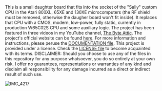 This is a small daughter board that fits into the socket of the "Sally" custom CPU in the Atari 800XL, 65XE and 130XE microcomputers (the RF shield must be removed, otherwise the daugher board won't fit inside). It replaces that CPU with a CMOS, modern, low-power, fully static, currently in production W65C02S CPU and some auxiliary logic. The project has been featured in three videos in my YouTube channel, <a href="https://www.youtube.com/channel/UCfzZNuoHys1t-AdwYDhOz8g">The Byte Attic</a>. The project's official website can be found <a href="https://www.thebyteattic.com/p/sally-adapter.html">here</a>. For more information and instructions, please peruse the <a href="https://github.com/TheByteAttic/Sally-to-W65C02S-adapter/blob/master/DOCUMENTATION%20Sally%20Adapter.pdf">DOCUMENTATION file</a>. This project is provided under a license. Check the <a href="https://github.com/TheByteAttic/Sally-to-W65C02S-adapter/blob/master/LICENSE">LICENSE file</a> to become acquainted with its terms. DISCLAIMER: Should you choose to use any of the files in this repository for any purpose whatsoever, you do so entirely at your own risk. I offer no guarantees, representations or warranties of any kind and disclaim all responsibility for any damage incurred as a direct or indirect result of such use.

![IMG_4217](https://user-images.githubusercontent.com/69539226/117316677-15893c00-ae89-11eb-9267-bad1ab0e4221.jpeg)
